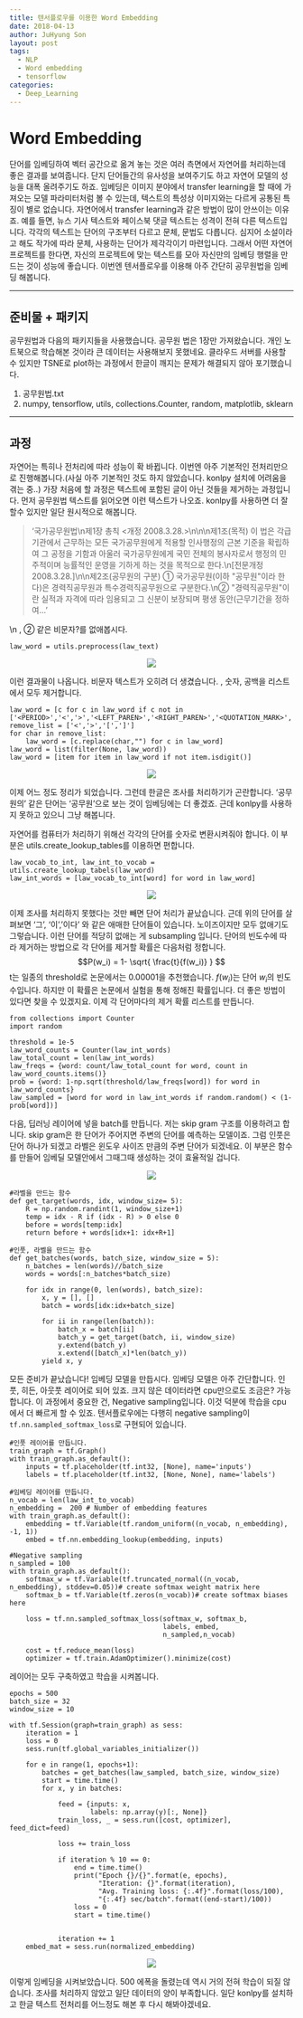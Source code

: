 ```yaml
---
title: 텐서플로우를 이용한 Word Embedding
date: 2018-04-13
author: JuHyung Son
layout: post
tags:
  - NLP
  - Word embedding
  - tensorflow
categories:
  - Deep_Learning
---
```


# Word Embedding

단어를 임베딩하여 벡터 공간으로  옮겨 놓는 것은 여러 측면에서 자연어를 처리하는데 좋은 결과를 보여줍니다. 단지 단어들간의 유사성을 보여주기도 하고 자연어 모델의 성능을 대폭 올려주기도 하죠. 임베딩은 이미지 분야에서 transfer learning을 할 때에 가져오는 모델 파라미터처럼 볼 수 있는데, 텍스트의 특성상 이미지와는 다르게 공통된 특징이 별로 없습니다. 자연어에서 transfer learning과 같은 방법이 많이 안쓰이는 이유죠. 예를 들면, 뉴스 기사 텍스트와 페이스북 댓글 텍스트는 성격이 전혀 다른 텍스트입니다. 각각의 텍스트는 단어의 구조부터 다르고 문체, 문법도 다릅니다. 심지어 소설이라고 해도 작가에 따라 문체, 사용하는 단어가 제각각이기 마련입니다. 그래서 어떤 자연어 프로젝트를 한다면, 자신의 프로젝트에 맞는 텍스트를 모아 자신만의 임베딩 행렬을 만드는 것이 성능에 좋습니다. 이번엔 텐서플로우를 이용해 아주 간단히 공무원법을 임베딩 해봅니다.
- - - -

## 준비물 + 패키지

공무원법과 다음의 패키지들을 사용했습니다. 공무원 법은 1장만 가져왔습니다. 개인 노트북으로 학습해본 것이라 큰 데이터는 사용해보지 못했네요. 클라우드 서버를 사용할 수 있지만 TSNE로 plot하는 과정에서 한글이 깨지는 문제가 해결되지 않아 포기했습니다.
1. 공무원법.txt
2. numpy, tensorflow, utils, collections.Counter, random, matplotlib, sklearn
- - - -

## 과정

자연어는 특히나 전처리에 따라 성능이 확 바뀝니다. 이번엔 아주 기본적인 전처리만으로 진행해봅니다.(사실 아주 기본적인 것도 하지 않았습니다. konlpy 설치에 어려움을 겪는 중..)
가장 처음에 할 과정은 텍스트에 포함된 글이 아닌 것들을 제거하는 과정입니다. 먼저 공무원법 텍스트를 읽어오면 이런 텍스트가 나오죠. konlpy를 사용하면 더 잘할수 있지만 일단 원시적으로 해봅니다.

> ‘국가공무원법\n제1장 총칙 <개정 2008.3.28.>\n\n\n제1조(목적) 이 법은 각급 기관에서 근무하는 모든 국가공무원에게 적용할 인사행정의 근본 기준을 확립하여 그 공정을 기함과 아울러 국가공무원에게 국민 전체의 봉사자로서 행정의 민주적이며 능률적인 운영을 기하게 하는 것을 목적으로 한다.\n[전문개정 2008.3.28.]\n\n제2조(공무원의 구분) ① 국가공무원(이하 "공무원"이라 한다)은 경력직공무원과 특수경력직공무원으로 구분한다.\n② "경력직공무원"이란 실적과 자격에 따라 임용되고 그 신분이 보장되며 평생 동안(근무기간을 정하여...’

\n , ② 같은 비문자?를 없애봅시다.
```
law_word = utils.preprocess(law_text)
```

<div align="center"> <img src="/image/embedding/1.jpg" /> </div>

이런 결과물이 나옵니다. 비문자 텍스트가 오히려 더 생겼습니다. <PERIOD>, 숫자, 공백을 리스트에서 모두 제거합니다.
```
law_word = [c for c in law_word if c not in ['<PERIOD>','<','>','<LEFT_PAREN>','<RIGHT_PAREN>','<QUOTATION_MARK>','<COMMA>']]
remove_list = ['<','>','[',']']
for char in remove_list:
	law_word = [c.replace(char,"") for c in law_word]
law_word = list(filter(None, law_word))
law_word = [item for item in law_word if not item.isdigit()]
```

 <div align="center"> <img src="/image/embedding/2.jpg" /> </div>

이제 어느 정도 정리가 되었습니다. 그런데 한글은 조사를 처리하기가 곤란합니다. ‘공무원의’ 같은 단어는 ‘공무원’으로 보는 것이 임베딩에는 더 좋겠죠. 근데 konlpy를 사용하지 못하고 있으니 그냥 해봅니다.

자연어를 컴퓨터가 처리하기 위해선 각각의 단어를 숫자로 변환시켜줘야 합니다. 이 부분은 utils.create_lookup_tables를 이용하면 편합니다.

```
law_vocab_to_int, law_int_to_vocab = utils.create_lookup_tabels(law_word)
law_int_words = [law_vocab_to_int[word] for word in law_word]
```

<div align="center"> <img src="/image/embedding/3.jpg" /> </div>

이제 조사를 처리하지 못했다는 것만 빼면 단어 처리가 끝났습니다. 근데 위의 단어를 살펴보면 ‘그’, ‘이’,’이다’ 와 같은 애매한 단어들이 있습니다. 노이즈이지만 모두 없애기도 그렇습니다. 이런 단어를 적당히 없애는 게 subsampling 입니다. 단어의 빈도수에 따라 제거하는 방법으로 각 단어를 제거할 확률은 다음처럼 정합니다. $$P(w_i) = 1- \sqrt{ \frac{t}{f(w_i)} } $$
t는 일종의 threshold로 논문에서는 0.00001을 추천했습니다. $f(w_i)$는 단어 $w_i$의 빈도수입니다. 하지만 이 확률은 논문에서 실험을 통해 정해진 확률입니다. 더 좋은 방법이 있다면 찾을 수 있겠지요. 이제 각 단어마다의 제거 확률 리스트를 만듭니다.

```
from collections import Counter
import random

threshold = 1e-5
law_word_counts = Counter(law_int_words)
law_total_count = len(law_int_words)
law_freqs = {word: count/law_total_count for word, count in law_word_counts.items()}
prob = {word: 1-np.sqrt(threshold/law_freqs[word]) for word in law_word_counts}
law_sampled = [word for word in law_int_words if random.random() < (1-prob[word])]
```

다음, 딥러닝 레이어에 넣을 batch를 만듭니다. 저는 skip gram 구조를 이용하려고 합니다. skip gram은 한 단어가 주어지면 주변의 단어를 예측하는 모델이죠. 그럼 인풋은 단어 하나가 되겠고 라벨은  윈도우 사이즈 만큼의 주변 단어가 되겠네요. 이 부분은 함수를 만들어 임베딜 모델안에서 그때그때 생성하는 것이 효율적일 겁니다.

<div align="center"> <img src="/image/embedding/4.jpg" /> </div>

```
#라벨을 만드는 함수
def get_target(words, idx, window_size= 5):
	R = np.random.randint(1, window_size+1)
	temp = idx - R if (idx - R) > 0 else 0
	before = words[temp:idx]
	return before + words[idx+1: idx+R+1]

#인풋, 라벨을 만드는 함수
def get_batches(words, batch_size, window_size = 5):
	n_batches = len(words)//batch_size
	words = words[:n_batches*batch_size)

	for idx in range(0, len(words), batch_size):
		x, y = [], []
		batch = words[idx:idx+batch_size]

		for ii in range(len(batch)):
			batch_x = batch[ii]
			batch_y = get_target(batch, ii, window_size)
			y.extend(batch_y)
			x.extend([batch_x]*len(batch_y))
		yield x, y
```

모든 준비가 끝났습니다! 임베딩 모델을 만듭시다. 임베딩 모델은 아주 간단합니다. 인풋, 히든, 아웃풋 레이어로 되어 있죠. 크지 않은 데이터라면 cpu만으로도 조금은? 가능합니다. 이 과정에서 중요한 건, Negative sampling입니다. 이것 덕분에 학습을 cpu에서 더 빠르게 할 수 있죠. 텐서플로우에는 다행히 negative sampling이 `tf.nn.sampled_softmax_loss`로 구현되어 있습니다.
```
#인풋 레이어를 만듭니다.
train_graph = tf.Graph()
with train_graph.as_default():
    inputs = tf.placeholder(tf.int32, [None], name='inputs')
    labels = tf.placeholder(tf.int32, [None, None], name='labels')

#임베딩 레이어를 만듭니다.
n_vocab = len(law_int_to_vocab)
n_embedding =  200 # Number of embedding features
with train_graph.as_default():
    embedding = tf.Variable(tf.random_uniform((n_vocab, n_embedding), -1, 1))
    embed = tf.nn.embedding_lookup(embedding, inputs)

#Negative sampling
n_sampled = 100
with train_graph.as_default():
    softmax_w = tf.Variable(tf.truncated_normal((n_vocab, n_embedding), stddev=0.05))# create softmax weight matrix here
    softmax_b = tf.Variable(tf.zeros(n_vocab))# create softmax biases here

    loss = tf.nn.sampled_softmax_loss(softmax_w, softmax_b,
                                      labels, embed,
                                      n_sampled,n_vocab)

    cost = tf.reduce_mean(loss)
    optimizer = tf.train.AdamOptimizer().minimize(cost)
```

레이어는 모두 구축하였고 학습을 시켜봅니다.

```
epochs = 500
batch_size = 32
window_size = 10

with tf.Session(graph=train_graph) as sess:
    iteration = 1
    loss = 0
    sess.run(tf.global_variables_initializer())

    for e in range(1, epochs+1):
        batches = get_batches(law_sampled, batch_size, window_size)
        start = time.time()
        for x, y in batches:

            feed = {inputs: x,
                    labels: np.array(y)[:, None]}
            train_loss, _ = sess.run([cost, optimizer], feed_dict=feed)

            loss += train_loss

            if iteration % 10 == 0:
                end = time.time()
                print("Epoch {}/{}".format(e, epochs),
                      "Iteration: {}".format(iteration),
                      "Avg. Training loss: {:.4f}".format(loss/100),
                      "{:.4f} sec/batch".format((end-start)/100))
                loss = 0
                start = time.time()


            iteration += 1
    embed_mat = sess.run(normalized_embedding)
```

<div align="center"> <img src="/image/embedding/5.jpg" /> </div>

이렇게 임베딩을 시켜보았습니다. 500 에폭을 돌렸는데 역시 거의 전혀 학습이 되질 않습니다. 조사를 처리하지 않았고 일단 데이터의 양이 부족합니다. 일단 konlpy를 설치하고 한글 텍스트 전처리를 어느정도 해본 후 다시 해봐야겠네요.
